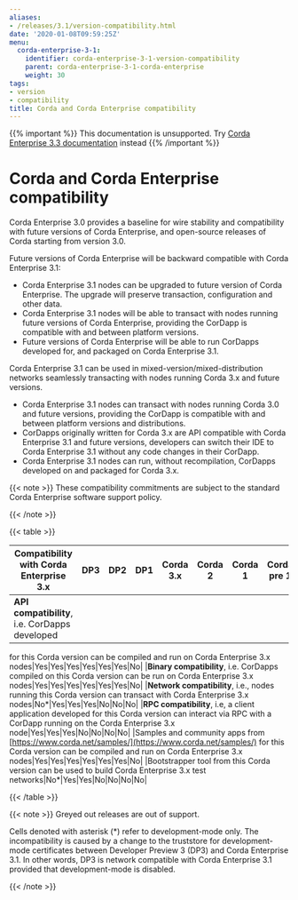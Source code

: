 ```yaml
---
aliases:
- /releases/3.1/version-compatibility.html
date: '2020-01-08T09:59:25Z'
menu:
  corda-enterprise-3-1:
    identifier: corda-enterprise-3-1-version-compatibility
    parent: corda-enterprise-3-1-corda-enterprise
    weight: 30
tags:
- version
- compatibility
title: Corda and Corda Enterprise compatibility
---
```

{{% important %}}
This documentation is unsupported.
Try [Corda Enterprise 3.3 documentation](/docs/corda-enterprise/3.3/_index.md) instead
{{% /important %}}


# Corda and Corda Enterprise compatibility

Corda Enterprise 3.0 provides a baseline for wire stability and compatibility with future versions of Corda Enterprise, and open-source releases of Corda starting from version 3.0.

Future versions of Corda Enterprise will be backward compatible with Corda Enterprise 3.1:



* Corda Enterprise 3.1 nodes can be upgraded to future version of Corda Enterprise. The upgrade will preserve transaction, configuration and other data.
* Corda Enterprise 3.1 nodes will be able to transact with nodes running future versions of Corda Enterprise, providing the CorDapp is compatible with and between platform versions.
* Future versions of Corda Enterprise will be able to run CorDapps developed for, and packaged on Corda Enterprise 3.1.


Corda Enterprise 3.1 can be used in mixed-version/mixed-distribution networks seamlessly transacting with nodes running Corda 3.x and future versions.



* Corda Enterprise 3.1 nodes can transact with nodes running Corda 3.0 and future versions, providing the CorDapp is compatible with and between platform versions and distributions.
* CorDapps originally written for Corda 3.x are API compatible with Corda Enterprise 3.1 and future versions, developers can switch their IDE to Corda Enterprise 3.1 without any code changes in their CorDapp.
* Corda Enterprise 3.1 nodes can run, without recompilation, CorDapps developed on and packaged for Corda 3.x.


{{< note >}}
These compatibility commitments are subject to the standard Corda Enterprise software support policy.

{{< /note >}}

{{< table >}}

|Compatibility with Corda Enterprise 3.x|DP3|DP2|DP1|Corda 3.x|Corda 2|Corda 1|Corda pre 1|
|------------------------------------------------|-------------|---------------|---------------|------------------|-----------------|-----------------|---------------------|
|**API compatibility**, i.e. CorDapps developed
for this Corda version can be compiled and run
on Corda Enterprise 3.x nodes|Yes|Yes|Yes|Yes|Yes|Yes|No|
|**Binary compatibility**, i.e. CorDapps
compiled on this Corda version can be run on
Corda Enterprise 3.x nodes|Yes|Yes|Yes|Yes|Yes|Yes|No|
|**Network compatibility**, i.e., nodes running
this Corda version can transact with Corda
Enterprise 3.x nodes|No*|Yes|Yes|Yes|No|No|No|
|**RPC compatibility**, i.e, a client
application developed for this Corda version
can interact via RPC with a CorDapp running on
the Corda Enterprise 3.x node|Yes|Yes|Yes|No|No|No|No|
|Samples and community apps from
[https://www.corda.net/samples/](https://www.corda.net/samples/) for this Corda
version can be compiled and run on Corda
Enterprise 3.x nodes|Yes|Yes|Yes|Yes|Yes|Yes|No|
|Bootstrapper tool from this Corda version can
be used to build Corda Enterprise 3.x test
networks|No*|Yes|Yes|No|No|No|No|

{{< /table >}}

{{< note >}}
Greyed out releases are out of support.

Cells denoted with asterisk (*) refer to development-mode only. The incompatibility is caused by a change to the truststore for development-mode certificates between
Developer Preview 3 (DP3) and Corda Enterprise 3.1. In other words, DP3 is network compatible with Corda Enterprise 3.1 provided that development-mode is disabled.

{{< /note >}}
